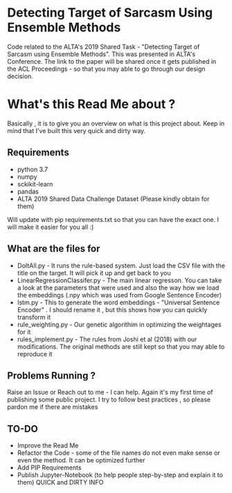 # Detecting Target of Sarcasm Using Ensemble Methods
Code related to the ALTA's 2019 Shared Task - "Detecting Target of Sarcasm using Ensemble Methods". This was presented in ALTA's Conference. The link to the paper will be shared once it gets published in the ACL Proceedings - so that you may able to go through our design decision.


# What's this Read Me about ? 
Basically , it is to give you an overview on what is this project about. Keep in mind that I've built this very quick and dirty way.


## Requirements

* python 3.7
* numpy
* sckikit-learn
* pandas
* ALTA 2019 Shared Data Challenge Dataset (Please kindly obtain for them) 

Will update with pip requirements.txt so that you can have the exact one. I will make it easier for you all :)

## What are the files for

* DoItAll.py - It runs the rule-based system. Just load the CSV file with the title on the target. It will pick it up and get back to you
* LinearRegressionClassifer.py - The main linear regresson. You can take a look at the parameters that were used and also the way how we load the embeddings (.npy which was used from Google Sentence Encoder)
* lstm.py - This to generate the word embeddings - "Universal Sentence Encoder" . I should rename it , but this shows how you can quickly transform it
* rule_weighting.py - Our genetic algorithim in optimizing the weightages for it
* rules_implement.py - The rules from Joshi et al (2018) with our modifications. The original methods are still kept so that you may able to reproduce it 

## Problems Running ?

Raise an Issue or Reach out to me - I can help. Again it's my first time of publishing some public project. I try to follow best practices , so please pardon me if there are mistakes 

## TO-DO
* Improve the Read Me
* Refactor the Code - some of the file names do not even make sense or even the method. It can be optimized further 
* Add PIP Requirements
* Publish Jupyter-Notebook (to help people step-by-step and explain it to them) 
QUICK and DIRTY INFO


